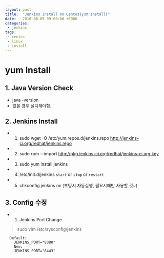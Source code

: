 ```yaml
---
layout: post
title:  "Jenkins Install on Centos(yum Install)"
date:   2016-08-05 09:00:00 +0900
categories:
 - jenkins
tags: 
 - centos
 - linux
 - install
---
```


# yum Install 
## 1. Java Version Check
 - java -version 
 - 없을 경우 설치해야함. 

## 2. Jenkins Install
- 1) sudo wget -O /etc/yum.repos.d/jenkins.repo   http://jenkins-ci.org/redhat/jenkins.repo
- 2) sudo  rpm --import http://pkg.jenkins-ci.org/redhat/jenkins-ci.org.key
- 3) sudo yum install jenkins
- 4) /etc/init.d/jenkins `start` or `stop` or `restart`
- 5) chkconfig jenkins on (부팅시 자동실행, 필요시에만 사용할 것~)
 
## 3. Config 수정
- 1) Jenkins Port Change

> sudo vim /etc/sysconfig/jenkins

```
  Default:
    JENKINS_PORT="8080"
    New:
    JENKINS_PORT="8443"
```
